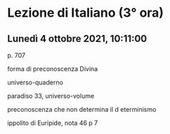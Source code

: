#  Lezione di Italiano (3° ora)
## Lunedì 4 ottobre 2021, 10:11:00

p. 707

forma di preconoscenza Divina 

universo-quaderno

paradiso 33, universo-volume

preconoscenza che non determina il d eterminismo

ippolito di Euripide, nota 46 p 7
<!--stackedit_data:
eyJoaXN0b3J5IjpbLTE2MTA5NTk4MTksMTA2MTA1ODU4Ml19
-->